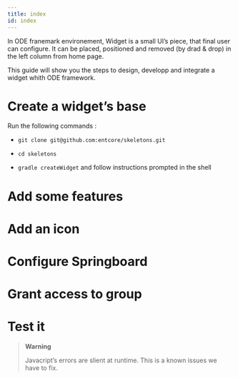 ```yaml
---
title: index
id: index
---
```

In ODE franemark environement, Widget is a small UI’s piece, that final user can configure.
It can be placed, positioned and removed (by drad & drop) in the left column from home page.

This guide will show you the steps to design, developp and integrate a widget whith ODE framework.

# Create a widget’s base

Run the following commands :

-   `git clone git@github.com:entcore/skeletons.git`

-   `cd skeletons`

-   `gradle createWidget` and follow instructions prompted in the shell

# Add some features

# Add an icon

# Configure Springboard

# Grant access to group

# Test it

> **Warning**
>
> Javacript’s errors are slient at runtime. This is a known issues we have to fix.

